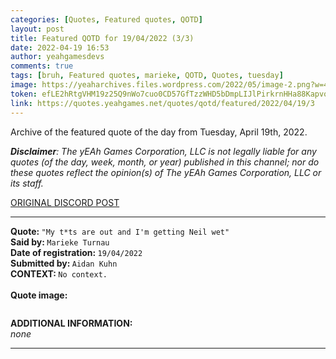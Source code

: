```yaml
---
categories: [Quotes, Featured quotes, QOTD]
layout: post
title: Featured QOTD for 19/04/2022 (3/3)
date: 2022-04-19 16:53
author: yeahgamesdevs
comments: true
tags: [bruh, Featured quotes, marieke, QOTD, Quotes, tuesday]
image: https://yeaharchives.files.wordpress.com/2022/05/image-2.png?w=411
token: efLE2hRtgVHM19z25Q9nWo7cuo0CD57GfTzzWHD5bDmpLIJlPirkrnHHa88KapvoAuk3qXzzuEXDTO6ytjBiCRX6UBMJrZSmppS0dnUv1kZwBDTbVp0AyYYcrPzdgF8j6h09eKyk3MyZ
link: https://quotes.yeahgames.net/quotes/qotd/featured/2022/04/19/3
---
```

<!-- wp:paragraph -->
<p>Archive of the featured quote of the day from Tuesday, April 19th, 2022. </p>
<!-- /wp:paragraph -->

<!-- wp:paragraph -->
<p><em><strong>Disclaimer</strong>: The yEAh Games Corporation, LLC is not legally liable for any quotes (of the day, week, month, or year) published in this channel; nor do these quotes reflect the opinion(s) of The yEAh Games Corporation, LLC or its staff.</em><a href="https://cdn.discordapp.com/attachments/958100064079839303/964566123628609628/unknown.png"></a></p>
<!-- /wp:paragraph -->

<!-- wp:buttons {"layout":{"type":"flex","justifyContent":"left"}} -->
<div class="wp-block-buttons"><!-- wp:button {"textColor":"vivid-cyan-blue","align":"center","style":{"border":{"radius":"18px"}},"className":"is-style-fill"} -->
<div class="wp-block-button aligncenter is-style-fill"><a class="wp-block-button__link has-vivid-cyan-blue-color has-text-color wp-element-button" href="https://discord.com/channels/887052880782176266/958100064079839303/966117481355804723" style="border-radius:18px;">ORIGINAL DISCORD POST</a></div>
<!-- /wp:button --></div>
<!-- /wp:buttons -->

<!-- wp:separator {"align":"center","className":"is-style-wide"} -->
<hr class="wp-block-separator aligncenter has-alpha-channel-opacity is-style-wide" />
<!-- /wp:separator -->

<!-- wp:paragraph -->
<p><strong>Quote: </strong><code>"My t*ts are out and I'm getting Neil wet"</code><br><strong>Said by: </strong><code>Marieke Turnau</code><br><strong>Date of registration: </strong><code>19/04/2022</code> <br><strong>Submitted by: </strong><code>Aidan Kuhn</code><br><strong>CONTEXT: </strong><code>No context.</code><br><br><strong>Quote image:</strong></p>
<!-- /wp:paragraph -->

<!-- wp:image {"id":421,"sizeSlug":"large","linkDestination":"none"} -->
<figure class="wp-block-image size-large"><img src="https://yeaharchives.files.wordpress.com/2022/05/image-2.png?w=411" alt="" class="wp-image-421" /></figure>
<!-- /wp:image -->

<!-- wp:paragraph -->
<p><strong>ADDITIONAL INFORMATION:</strong><br><em>none</em></p>
<!-- /wp:paragraph -->

<!-- wp:separator {"className":"is-style-wide"} -->
<hr class="wp-block-separator has-alpha-channel-opacity is-style-wide" />
<!-- /wp:separator -->
